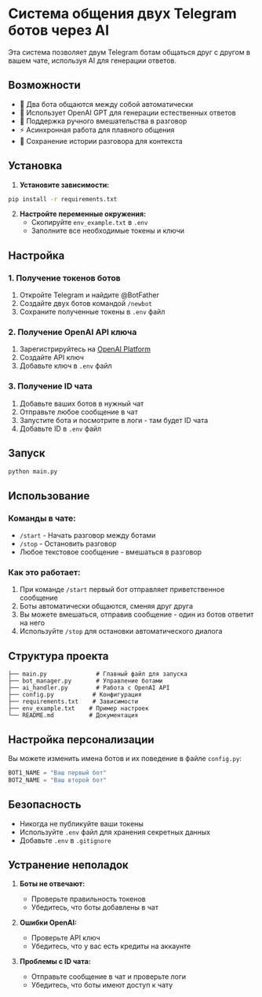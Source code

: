 # Система общения двух Telegram ботов через AI

Эта система позволяет двум Telegram ботам общаться друг с другом в вашем чате, используя AI для генерации ответов.

## Возможности

- 🤖 Два бота общаются между собой автоматически
- 🧠 Использует OpenAI GPT для генерации естественных ответов
- 💬 Поддержка ручного вмешательства в разговор
- ⚡ Асинхронная работа для плавного общения
- 📝 Сохранение истории разговора для контекста

## Установка

1. **Установите зависимости:**
```bash
pip install -r requirements.txt
```

2. **Настройте переменные окружения:**
   - Скопируйте `env_example.txt` в `.env`
   - Заполните все необходимые токены и ключи

## Настройка

### 1. Получение токенов ботов

1. Откройте Telegram и найдите @BotFather
2. Создайте двух ботов командой `/newbot`
3. Сохраните полученные токены в `.env` файл

### 2. Получение OpenAI API ключа

1. Зарегистрируйтесь на [OpenAI Platform](https://platform.openai.com/)
2. Создайте API ключ
3. Добавьте ключ в `.env` файл

### 3. Получение ID чата

1. Добавьте ваших ботов в нужный чат
2. Отправьте любое сообщение в чат
3. Запустите бота и посмотрите в логи - там будет ID чата
4. Добавьте ID в `.env` файл

## Запуск

```bash
python main.py
```

## Использование

### Команды в чате:

- `/start` - Начать разговор между ботами
- `/stop` - Остановить разговор
- Любое текстовое сообщение - вмешаться в разговор

### Как это работает:

1. При команде `/start` первый бот отправляет приветственное сообщение
2. Боты автоматически общаются, сменяя друг друга
3. Вы можете вмешаться, отправив сообщение - один из ботов ответит на него
4. Используйте `/stop` для остановки автоматического диалога

## Структура проекта

```
├── main.py              # Главный файл для запуска
├── bot_manager.py       # Управление ботами
├── ai_handler.py        # Работа с OpenAI API
├── config.py           # Конфигурация
├── requirements.txt    # Зависимости
├── env_example.txt    # Пример настроек
└── README.md          # Документация
```

## Настройка персонализации

Вы можете изменить имена ботов и их поведение в файле `config.py`:

```python
BOT1_NAME = "Ваш первый бот"
BOT2_NAME = "Ваш второй бот"
```

## Безопасность

- Никогда не публикуйте ваши токены
- Используйте `.env` файл для хранения секретных данных
- Добавьте `.env` в `.gitignore`

## Устранение неполадок

1. **Боты не отвечают:**
   - Проверьте правильность токенов
   - Убедитесь, что боты добавлены в чат

2. **Ошибки OpenAI:**
   - Проверьте API ключ
   - Убедитесь, что у вас есть кредиты на аккаунте

3. **Проблемы с ID чата:**
   - Отправьте сообщение в чат и проверьте логи
   - Убедитесь, что боты имеют доступ к чату 